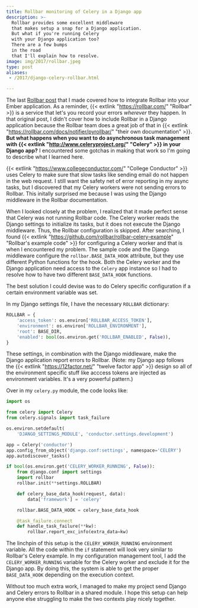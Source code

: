 ```yaml
---
title: Rollbar monitoring of Celery in a Django app
description: >-
  Rollbar provides some excellent middleware
  that makes setup a snap for a Django application.
  But what if you're running Celery
  with your Django application too?
  There are a few bumps
  in the road
  that I'll explain how to resolve.
image: img/2017/rollbar.jpeg
type: post
aliases:
 - /2017/django-celery-rollbar.html

---
```


The last [Rollbar post](/2017/ember-rollbar.html)
that I made covered how to integrate Rollbar
into your Ember application.
As a reminder,
{{< extlink "https://rollbar.com/" "Rollbar" >}}
is a service
that let's you record your errors
*wherever* they happen.
In that original post,
I didn't cover how to include Rollbar
in a Django application
because the Rollbar team does a great job
of that
in {{< extlink "https://rollbar.com/docs/notifier/pyrollbar/" "their own documentation" >}}.
**But what happens when you want to do asynchronous task management
with {{< extlink "http://www.celeryproject.org/" "Celery" >}}
in your Django app?**
I encountered some gotchas
in making that work
so I'm going to describe what I learned here.

{{< extlink "https://www.collegeconductor.com/" "College Conductor" >}}
uses Celery
to make sure
that slow tasks
like sending email
do not happen
in the web request.
I still want the safety net
of error reporting
in my async tasks,
but I discovered that my Celery workers
were not sending errors to Rollbar.
This initally surprised me because I was using the Django middleware
in the Rollbar documentation.

When I looked closely
at the problem,
I realized that it made perfect sense
that Celery was not running Rollbar code.
The Celery worker reads the Django settings
to initialize its tasks,
but it does not execute the Django middleware.
Thus,
the Rollbar configuration is skipped.
After searching,
I found {{< extlink "https://github.com/rollbar/rollbar-celery-example" "Rollbar's example code" >}}
for configuring a Celery worker
and that is when I encountered my problem.
The sample code and the Django middleware
configure the `rollbar.BASE_DATA_HOOK` attribute,
but they use different Python functions
for the hook.
Both the Celery worker and the Django application
need access to the `Celery` app instance
so I had to resolve how to have two different `BASE_DATA_HOOK` functions.

The best solution I could devise
was to do Celery specific configuration
if a certain environment variable was set.

In my Django settings file, I have the necessary `ROLLBAR` dictionary:

```python
ROLLBAR = {
    'access_token': os.environ['ROLLBAR_ACCESS_TOKEN'],
    'environment': os.environ['ROLLBAR_ENVIRONMENT'],
    'root': BASE_DIR,
    'enabled': bool(os.environ.get('ROLLBAR_ENABLED', False)),
}
```

These settings, in combination with the Django middleware,
make the Django application report errors to Rollbar.
(Note: my Django app follows the
{{< extlink "https://12factor.net/" "twelve factor app" >}} design
so all of the environment specific stuff
like acccess tokens
are injected as environment variables.
It's a very powerful pattern.)

Over in my `celery.py` module, the code looks like:

```python hl_lines="13"
import os

from celery import Celery
from celery.signals import task_failure

os.environ.setdefault(
    'DJANGO_SETTINGS_MODULE', 'conductor.settings.development')

app = Celery('conductor')
app.config_from_object('django.conf:settings', namespace='CELERY')
app.autodiscover_tasks()

if bool(os.environ.get('CELERY_WORKER_RUNNING', False)):
    from django.conf import settings
    import rollbar
    rollbar.init(**settings.ROLLBAR)

    def celery_base_data_hook(request, data):
        data['framework'] = 'celery'

    rollbar.BASE_DATA_HOOK = celery_base_data_hook

    @task_failure.connect
    def handle_task_failure(**kw):
        rollbar.report_exc_info(extra_data=kw)
```

The linchpin of this setup is the `CELERY_WORKER_RUNNING` environment variable.
All the code within the `if` statement will look very similar
to Rollbar's Celery example.
In my configuration management tool,
I add the `CELERY_WORKER_RUNNING` variable for the Celery worker
and exclude it for the Django app.
By doing this,
the system is able to get the proper `BASE_DATA_HOOK`
depending on the execution context.

Without too much extra work,
I managed to make my project send Django and Celery errors
to Rollbar
in a shared module.
I hope this setup can help anyone else struggling
to make the two contexts play nicely together.
